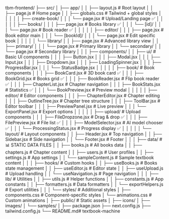 tbm-frontend/
├── src/
│   ├── app/
│   │   ├── layout.js                    # Root layout
│   │   ├── page.js                      # Home page
│   │   ├── globals.css                  # Tailwind + global styles
│   │   │
│   │   ├── create-book/
│   │   │   └── page.jsx                 # Upload/Landing page ✅
│   │   │
│   │   ├── books/
│   │   │   ├── page.jsx                 # Books library ✅
│   │   │   └── [id]/
│   │   │       └── page.jsx             # Book reader ✅
│   │   │
│   │   ├── editor/
│   │   │   ├── page.jsx                 # Book editor main
│   │   │   └── [bookId]/
│   │   │       └── page.jsx             # Edit specific book
│   │   │
│   │   └── library/
│   │       ├── page.jsx                 # Advanced library view
│   │       ├── primary/
│   │       │   └── page.jsx             # Primary library
│   │       └── secondary/
│   │           └── page.jsx             # Secondary library
│   │
│   ├── components/
│   │   ├── ui/                          # Basic UI components
│   │   │   ├── Button.jsx
│   │   │   ├── Modal.jsx
│   │   │   ├── Input.jsx
│   │   │   ├── Dropdown.jsx
│   │   │   ├── LoadingSpinner.jsx
│   │   │   ├── ProgressBar.jsx
│   │   │   └── StatusBadge.jsx
│   │   │
│   │   ├── book/                        # Book components
│   │   │   ├── BookCard.jsx             # 3D book card ✅
│   │   │   ├── BookGrid.jsx             # Books grid ✅
│   │   │   ├── BookReader.jsx           # Flip book reader ✅
│   │   │   ├── ChapterList.jsx          # Chapter navigation
│   │   │   ├── BookStats.jsx            # Statistics ✅
│   │   │   └── BookPreview.jsx          # Preview modal
│   │   │
│   │   ├── editor/                      # Editor components
│   │   │   ├── ChapterEditor.jsx        # Chapter editing
│   │   │   ├── OutlineTree.jsx          # Chapter tree structure
│   │   │   ├── ToolBar.jsx              # Editor toolbar
│   │   │   ├── PreviewPanel.jsx         # Live preview
│   │   │   └── ExportPanel.jsx          # Export options
│   │   │
│   │   ├── upload/                      # Upload components
│   │   │   ├── FileDropzone.jsx         # Drag & drop ✅
│   │   │   ├── FilePreview.jsx          # File list ✅
│   │   │   ├── ModelSelector.jsx        # AI model chooser ✅
│   │   │   └── ProcessingStatus.jsx     # Progress display ✅
│   │   │
│   │   └── layout/                      # Layout components
│   │       ├── Header.jsx               # Top navigation
│   │       ├── Sidebar.jsx              # Side navigation
│   │       └── Footer.jsx               # Footer
│   │
│   ├── data/                           # 📊 STATIC DATA FILES
│   │   ├── books.js                    # All books data
│   │   ├── chapters.js                 # Chapter content
│   │   ├── users.js                    # User profiles
│   │   ├── settings.js                 # App settings
│   │   └── sampleContent.js            # Sample textbook content
│   │
│   ├── hooks/                          # Custom hooks
│   │   ├── useBooks.js                 # Books state management
│   │   ├── useEditor.js                # Editor state
│   │   ├── useUpload.js                # Upload handling
│   │   └── useNavigation.js            # Page navigation
│   │
│   ├── lib/                            # Utilities
│   │   ├── utils.js                    # Helper functions
│   │   ├── constants.js                # App constants
│   │   ├── formatters.js               # Data formatters
│   │   └── exportHelpers.js            # Export utilities
│   │
│   └── styles/                         # Additional styles
│       ├── components.css              # Component-specific styles
│       └── animations.css              # Custom animations
│
├── public/                             # Static assets
│   ├── icons/
│   ├── images/
│   └── samples/
│
├── package.json
├── next.config.js
├── tailwind.config.js
└── README.md#   t e x t b o o k - m a c h i n e  
 